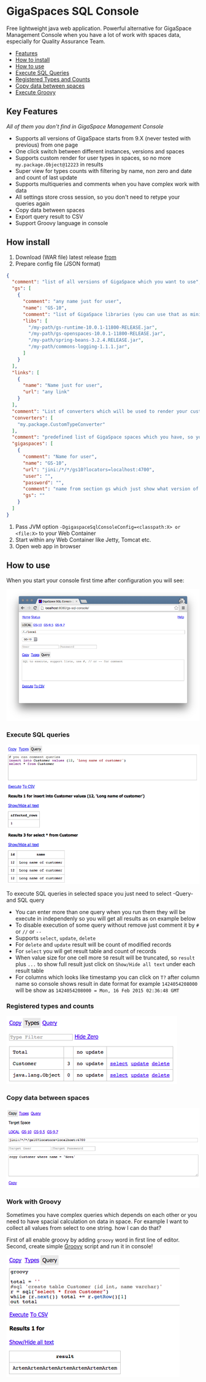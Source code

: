 # GigaSpaces SQL Console

Free lightweight java web application. Powerful alternative for GigaSpace Management Console when you have a lot of work with spaces data, especially for Quality Assurance Team.

* [Features](#key-features)
* [How to install](#how-to-install)
* [How to use](#how-to-use)
 * [Execute SQL Queries](#execute-sql-queries)
 * [Registered Types and Counts](#registered-types-and-counts)
 * [Copy data between spaces](#copy-data-between-spaces)
 * [Execute Groovy](#work-with-groovy)

## Key Features 

_All of them you don't find in GigaSpace Management Console_

* Supports all versions of GigaSpace starts from 9.X (never tested with previous) from one page
* One click switch between different instances, versions and spaces
* Supports custom render for user types in spaces, so no more ```my.package.Object@12223``` in results
* Super view for types counts with filtering by name, non zero and date and count of last update
* Supports multiqueries and comments when you have complex work with data
* All settings store cross session, so you don't need to retype your queries again
* Copy data between spaces
* Export query result to CSV
* Support Groovy language in console

## How install

1. Download (WAR file) latest release [from](https://github.com/terma/gigaspaces-sql-console/releases)
1. Prepare config file (JSON format) 
```json
{
  "comment": "list of all versions of GigaSpace which you want to use",
  "gs": [
    {
      "comment": "any name just for user",
      "name": "GS-10",
      "comment": "list of GigaSpace libraries (you can use that as minimun)",
      "libs": [ 
        "/my-path/gs-runtime-10.0.1-11800-RELEASE.jar",
        "/my-path/gs-openspaces-10.0.1-11800-RELEASE.jar",
        "/my-path/spring-beans-3.2.4.RELEASE.jar",
        "/my-path/commons-logging-1.1.1.jar",
      ]
    }
  ],
  "links": [
    {
      "name": "Name just for user",
      "url": "any link"
    }
  ],
  "comment": "List of converters which will be used to render your custom embedded types in space, could be empty so we will reference name",
  "converters": [
    "my.package.CustomTypeConverter"
  ],
  "comment": "predefined list of GigaSpace spaces which you have, so you don't need to enter all details manualy on page. Any way you can customize them from UI too",
  "gigaspaces": [
    {
      "comment": "Name for user",
      "name": "GS-10",
      "url": "jini:/*/*/gs10?locators=localhost:4700",
      "user": "",
      "password": "",
      "comment": "name from section gs which just show what version of GigaSpace use for that instance, if empty will use first from list or if empty list will take default from app classpath",
      "gs": ""
    }
  ]
}
```
1. Pass JVM option ```-DgigaspaceSqlConsoleConfig=<classpath:X> or <file:X>``` to your Web Container
1. Start within any Web Container like Jetty, Tomcat etc.
1. Open web app in browser

## How to use

When you start your console first time after configuration you will see:

![Start](https://raw.githubusercontent.com/terma/gigaspace-sql-console/master/img/start.png)

### Execute SQL queries

![Execute SQL Queries](https://raw.githubusercontent.com/terma/gigaspace-sql-console/master/img/execute.png)

To execute SQL queries in selected space you just need to select -Query- and SQL query

* You can enter more than one query when you run them they will be execute in independenly so you will get all results as on example below
* To disable execution of some query without remove just comment it by ```#``` or ```//``` or ```--```
* Supports ```select```, ```update```, ```delete```
* For ```delete``` and ```update``` result will be count of modified records
* For ```select``` you will get result table and count of records
* When value size for one cell more ```50``` result will be truncated, so ```result``` plus ```...``` to show full result just click on ```Show/Hide all text``` under each result table
* For columns which looks like timestamp you can click on ```T?``` after column name so console shows result in date format for example ```1424054208000``` will be show as ```1424054208000 = Mon, 16 Feb 2015 02:36:48 GMT```

### Registered types and counts

![Registered Types and Counts](https://raw.githubusercontent.com/terma/gigaspace-sql-console/master/img/types.png)

### Copy data between spaces

![Copy data between spaces](https://raw.githubusercontent.com/terma/gigaspace-sql-console/master/img/copy.png)

### Work with Groovy

Sometimes you have complex queries which depends on each other or you need to have spacial calculation on data in space. For example I want to collect all values from select to one string. how I can do that?

First of all enable groovy by adding ```groovy``` word in first line of editor.
Second, create simple [Groovy](http://groovy.codehaus.org/) script and run it in console!

![Execute Groovy Script](https://raw.githubusercontent.com/terma/gigaspace-sql-console/master/img/groovy.png)

